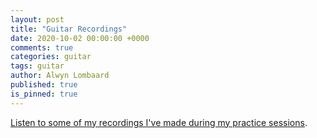 ```yaml
---
layout: post
title: "Guitar Recordings"
date: 2020-10-02 00:00:00 +0000
comments: true
categories: guitar
tags: guitar
author: Alwyn Lombaard
published: true
is_pinned: true
---
```


[Listen to some of my recordings I've made during my practice sessions](/playlist).